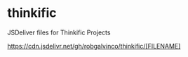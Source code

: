 # thinkific
JSDeliver files for Thinkific Projects

https://cdn.jsdelivr.net/gh/robgalvinco/thinkific/[FILENAME]